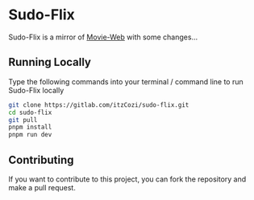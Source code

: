 # Sudo-Flix
Sudo-Flix is a mirror of [Movie-Web](https://github.com/movie-web/movie-web) with some changes...

## Running Locally
Type the following commands into your terminal / command line to run Sudo-Flix locally
```bash
git clone https://gitlab.com/itzCozi/sudo-flix.git
cd sudo-flix
git pull
pnpm install
pnpm run dev
```

## Contributing
If you want to contribute to this project, you can fork the repository and make a pull request.
